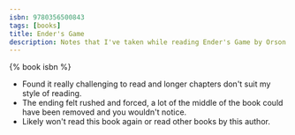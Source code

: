 ```yaml
---
isbn: 9780356500843
tags: [books]
title: Ender's Game
description: Notes that I've taken while reading Ender's Game by Orson Scott Card
---
```


{% book isbn %}

- Found it really challenging to read and longer chapters don't suit my style of reading.
- The ending felt rushed and forced, a lot of the middle of the book could have been removed and you wouldn't notice.
- Likely won't read this book again or read other books by this author.
